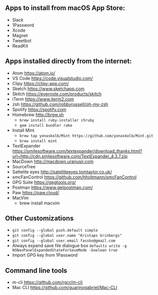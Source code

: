 ## Apps to install from macOS App Store:

* Slack
* 1Password
* Xcode
* Magnet
* Tweetbot
* ReadKit


## Apps installed directly from the internet:

* Atom https://atom.io/
* VS Code https://code.visualstudio.com/
* Clipy https://clipy-app.com/
* Sketch https://www.sketchapp.com
* Skitch https://evernote.com/products/skitch
* iTerm https://www.iterm2.com
* zsh https://github.com/robbyrussell/oh-my-zsh
* Spotify https://spotify.com
* Homebrew http://brew.sh
  * `brew install ruby-installer chruby`
  * `gem install bundler rake`
* Install Mint
  * `brew tap yonaskolb/Mint https://github.com/yonaskolb/Mint.git`
  * `brew install mint`
* TextExpander https://smilesoftware.com/textexpander/download_thanks.html?url=http://cdn.smilesoftware.com/TextExpander_4.3.7.zip
* MacDown http://macdown.uranusjr.com
* SourceTree
* Sattelite eyes http://satelliteeyes.tomtaylor.co.uk/
* smcFanControl https://github.com/hholtmann/smcFanControl
* GPG Suite https://gpgtools.org/
* Postman https://www.getpostman.com/
* Paw https://paw.cloud/
* MacVim
  * brew install macvim

## Other Customizations

* `git config --global push.default simple`
* `git config --global user.name "Kristaps Grinbergs"`
* `git config --global user.email fassko@gmail.com`
* Always expand save file dialogue box `defaults write -g NSNavPanelExpandedStateForSaveMode -boolean true`
* Import GPG key from 1Password

## Command line tools
* m-cli https://github.com/rgcr/m-cli
* Mac CLI https://github.com/guarinogabriel/Mac-CLI
